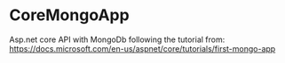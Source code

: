 # CoreMongoApp
Asp.net core API with MongoDb following the tutorial from: https://docs.microsoft.com/en-us/aspnet/core/tutorials/first-mongo-app
